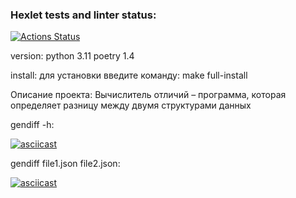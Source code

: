 ### Hexlet tests and linter status:
[![Actions Status](https://github.com/slovohot/python-project-50/workflows/hexlet-check/badge.svg)](https://github.com/slovohot/python-project-50/actions)

version: python 3.11 poetry 1.4

install: для установки введите команду: make full-install

Описание проекта: Вычислитель отличий – программа, которая определяет разницу между двумя структурами данных

gendiff -h:

[![asciicast](https://asciinema.org/a/sNpAxv8aI7Kq1ZhZtskzMk4sx.svg)](https://asciinema.org/a/sNpAxv8aI7Kq1ZhZtskzMk4sx)



gendiff file1.json file2.json:

[![asciicast](https://asciinema.org/a/ANhVgLqCIjh4IKOYGtqZpkJVV.svg)](https://asciinema.org/a/ANhVgLqCIjh4IKOYGtqZpkJVV)
